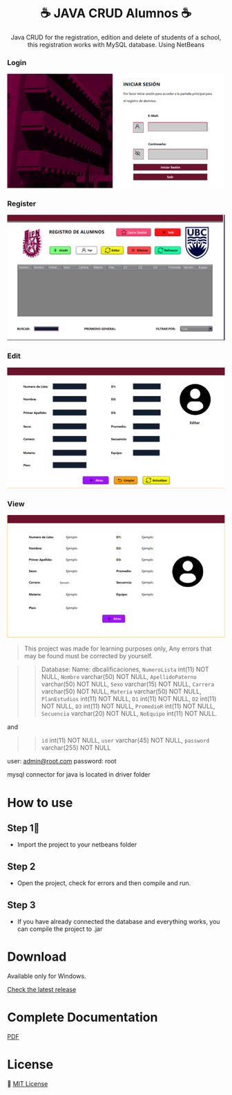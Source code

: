 <h1 align="center">☕ JAVA CRUD Alumnos ☕</h1>
<p align="center">
  Java CRUD for the registration, edition and delete of students of a school, this registration works with MySQL database. Using NetBeans

### Login
  <img src="./src/resources/img/login.png" alt="screenshot" />

### Register
  <img src="./src/resources/img/reg.png" alt="screenshot" />

### Edit
  <img src="./src/resources/img/edit.png" alt="screenshot" />  

### View
  <img src="./src/resources/img/view.png" alt="screenshot" />  
</p>

> This project was made for learning purposes only, Any errors that may be found must be corrected by yourself.

>>Database:
Name: dbcalificaciones,   `NumeroLista` int(11) NOT NULL,
  `Nombre` varchar(50) NOT NULL,
  `ApellidoPaterno` varchar(50) NOT NULL,
  `Sexo` varchar(15) NOT NULL,
  `Carrera` varchar(50) NOT NULL,
  `Materia` varchar(50) NOT NULL,
  `PlanEstudios` int(11) NOT NULL,
  `D1` int(11) NOT NULL,
  `D2` int(11) NOT NULL,
  `D3` int(11) NOT NULL,
  `PromedioR` int(11) NOT NULL,
  `Secuencia` varchar(20) NOT NULL,
  `NoEquipo` int(11) NOT NULL.

  and

>>`id` int(11) NOT NULL,
  `user` varchar(45) NOT NULL,
  `password` varchar(255) NOT NULL  

user: admin@root.com password: root

mysql connector for java is located in driver folder
# How to use
## Step 1⃣
* Import the project to your netbeans folder
## Step 2
* Open the project, check for errors and then compile and run.
## Step 3
* If you have already connected the database and everything works, you can compile the project to .jar

# Download
Available only for Windows.

[Check the latest release](https://github.com/alexa-00/espejito)

# Complete Documentation

[PDF](./DocCalificaciones.pdf)

# License
💜 [MIT License](/LICENSE)
